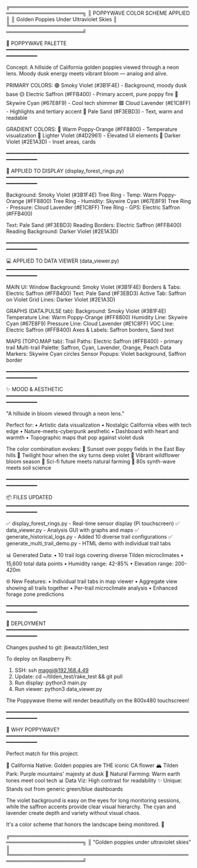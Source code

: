╔══════════════════════════════════════════════════════════════════════╗
║                    POPPYWAVE COLOR SCHEME APPLIED                    ║
║            Golden Poppies Under Ultraviolet Skies                    ║
╚══════════════════════════════════════════════════════════════════════╝

🎨 POPPYWAVE PALETTE
━━━━━━━━━━━━━━━━━━━━━━━━━━━━━━━━━━━━━━━━━━━━━━━━━━━━━━━━━━━━━━━━━━━━━

Concept: A hillside of California golden poppies viewed through a neon lens.
         Moody dusk energy meets vibrant bloom — analog and alive.

PRIMARY COLORS:
  🟣 Smoky Violet (#3B1F4E)     - Background, moody dusk base
  🟡 Electric Saffron (#FFB400)  - Primary accent, pure poppy fire
  🔵 Skywire Cyan (#67E8F9)      - Cool tech shimmer
  🟪 Cloud Lavender (#E1C8FF)    - Highlights and tertiary accent
  📄 Pale Sand (#F3EBD3)         - Text, warm and readable

GRADIENT COLORS:
  🧡 Warm Poppy-Orange (#FF8800) - Temperature visualization
  🌸 Lighter Violet (#4D2961)     - Elevated UI elements
  🌙 Darker Violet (#2E1A3D)      - Inset areas, cards

━━━━━━━━━━━━━━━━━━━━━━━━━━━━━━━━━━━━━━━━━━━━━━━━━━━━━━━━━━━━━━━━━━━━━

📱 APPLIED TO DISPLAY (display_forest_rings.py)
━━━━━━━━━━━━━━━━━━━━━━━━━━━━━━━━━━━━━━━━━━━━━━━━━━━━━━━━━━━━━━━━━━━━━

  Background:           Smoky Violet (#3B1F4E)
  Tree Ring - Temp:     Warm Poppy-Orange (#FF8800)
  Tree Ring - Humidity: Skywire Cyan (#67E8F9)
  Tree Ring - Pressure: Cloud Lavender (#E1C8FF)
  Tree Ring - GPS:      Electric Saffron (#FFB400)
  
  Text:                 Pale Sand (#F3EBD3)
  Reading Borders:      Electric Saffron (#FFB400)
  Reading Background:   Darker Violet (#2E1A3D)

━━━━━━━━━━━━━━━━━━━━━━━━━━━━━━━━━━━━━━━━━━━━━━━━━━━━━━━━━━━━━━━━━━━━━

💻 APPLIED TO DATA VIEWER (data_viewer.py)
━━━━━━━━━━━━━━━━━━━━━━━━━━━━━━━━━━━━━━━━━━━━━━━━━━━━━━━━━━━━━━━━━━━━━

MAIN UI:
  Window Background:    Smoky Violet (#3B1F4E)
  Borders & Tabs:       Electric Saffron (#FFB400)
  Text:                 Pale Sand (#F3EBD3)
  Active Tab:           Saffron on Violet
  Grid Lines:           Darker Violet (#2E1A3D)

GRAPHS (DATA.PULSE tab):
  Background:           Smoky Violet (#3B1F4E)
  Temperature Line:     Warm Poppy-Orange (#FF8800)
  Humidity Line:        Skywire Cyan (#67E8F9)
  Pressure Line:        Cloud Lavender (#E1C8FF)
  VOC Line:             Electric Saffron (#FFB400)
  Axes & Labels:        Saffron borders, Sand text

MAPS (TOPO.MAP tab):
  Trail Paths:          Electric Saffron (#FFB400) - primary trail
  Multi-trail Palette:  Saffron, Cyan, Lavender, Orange, Peach
  Data Markers:         Skywire Cyan circles
  Sensor Popups:        Violet background, Saffron border

━━━━━━━━━━━━━━━━━━━━━━━━━━━━━━━━━━━━━━━━━━━━━━━━━━━━━━━━━━━━━━━━━━━━━

✨ MOOD & AESTHETIC
━━━━━━━━━━━━━━━━━━━━━━━━━━━━━━━━━━━━━━━━━━━━━━━━━━━━━━━━━━━━━━━━━━━━━

"A hillside in bloom viewed through a neon lens."

Perfect for:
  • Artistic data visualization
  • Nostalgic California vibes with tech edge
  • Nature-meets-cyberpunk aesthetic
  • Dashboard with heart and warmth
  • Topographic maps that pop against violet dusk

The color combination evokes:
  🌅 Sunset over poppy fields in the East Bay hills
  💜 Twilight hour when the sky turns deep violet
  🌼 Vibrant wildflower bloom season
  🔮 Sci-fi future meets natural farming
  🎸 80s synth-wave meets soil science

━━━━━━━━━━━━━━━━━━━━━━━━━━━━━━━━━━━━━━━━━━━━━━━━━━━━━━━━━━━━━━━━━━━━━

📦 FILES UPDATED
━━━━━━━━━━━━━━━━━━━━━━━━━━━━━━━━━━━━━━━━━━━━━━━━━━━━━━━━━━━━━━━━━━━━━

✅ display_forest_rings.py  - Real-time sensor display (Pi touchscreen)
✅ data_viewer.py            - Analysis GUI with graphs and maps
✅ generate_historical_logs.py - Added 10 diverse trail configurations
✅ generate_multi_trail_demo.py - HTML demo with individual trail tabs

📊 Generated Data:
   • 10 trail logs covering diverse Tilden microclimates
   • 15,600 total data points
   • Humidity range: 42-85%
   • Elevation range: 200-420m

🌐 New Features:
   • Individual trail tabs in map viewer
   • Aggregate view showing all trails together
   • Per-trail microclimate analysis
   • Enhanced forage zone predictions

━━━━━━━━━━━━━━━━━━━━━━━━━━━━━━━━━━━━━━━━━━━━━━━━━━━━━━━━━━━━━━━━━━━━━

🚀 DEPLOYMENT
━━━━━━━━━━━━━━━━━━━━━━━━━━━━━━━━━━━━━━━━━━━━━━━━━━━━━━━━━━━━━━━━━━━━━

Changes pushed to git: jbeautz/tilden_test

To deploy on Raspberry Pi:
  1. SSH: ssh maggi@192.168.4.49
  2. Update: cd ~/tilden_test/rake_test && git pull
  3. Run display: python3 main.py
  4. Run viewer: python3 data_viewer.py

The Poppywave theme will render beautifully on the 800x480 touchscreen!

━━━━━━━━━━━━━━━━━━━━━━━━━━━━━━━━━━━━━━━━━━━━━━━━━━━━━━━━━━━━━━━━━━━━━

🌟 WHY POPPYWAVE?
━━━━━━━━━━━━━━━━━━━━━━━━━━━━━━━━━━━━━━━━━━━━━━━━━━━━━━━━━━━━━━━━━━━━━

Perfect match for this project:
  
  🌾 California Native: Golden poppies are THE iconic CA flower
  🏔️  Tilden Park: Purple mountains' majesty at dusk
  🌱 Natural Farming: Warm earth tones meet cool tech
  📊 Data Viz: High contrast for readability
  ✨ Unique: Stands out from generic green/blue dashboards
  
The violet background is easy on the eyes for long monitoring sessions,
while the saffron accents provide clear visual hierarchy. The cyan and
lavender create depth and variety without visual chaos.

It's a color scheme that honors the landscape being monitored. 🌅

╔══════════════════════════════════════════════════════════════════════╗
║                 "Golden poppies under ultraviolet skies"             ║
╚══════════════════════════════════════════════════════════════════════╝
